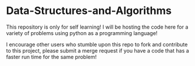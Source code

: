 # Data-Structures-and-Algorithms

This repository is only for self learning!
I will be hosting the code here for a variety of problems using python as a programming language!

I encourage other users who stumble upon this repo to fork and contribute to this project, please submit a merge request 
if you have a code that has a faster run time for the same problem!  
